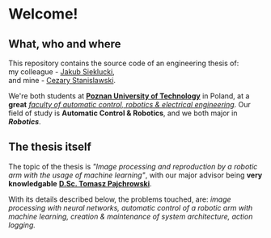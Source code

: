 # Welcome!
## What, who and where
This repository contains the source code of an engineering thesis of:  
my colleague - [Jakub Sieklucki](https://www.linkedin.com/in/jakub-sieklucki-538b32226/),  
and mine - [Cezary Stanislawski](https://www.linkedin.com/in/cezary-stanis%C5%82awski-29b5781b5/). 

We're both students at [**Poznan University of Technology**](https://put.poznan.pl/en) in Poland, at a **great** [*faculty of automatic control, robotics & electrical engineering*](https://goo.gl/maps/L2rSoj7zUiYd6xue9). 
Our field of study is **Automatic Control & Robotics**, and we both major in **_Robotics_**.

## The thesis itself
The topic of the thesis is _"Image processing and reproduction by a robotic arm with the usage of machine learning"_, with our major advisor being **very knowledgable** [**D.Sc. Tomasz Pajchrowski**](https://zsep.cie.put.poznan.pl/index.php/researcher/tomasz-pajchrowski). 

With its details described below, the problems touched, are: 
_image processing with neural networks, automatic control of a robotic arm with machine learning, creation & maintenance of system architecture, action logging._
